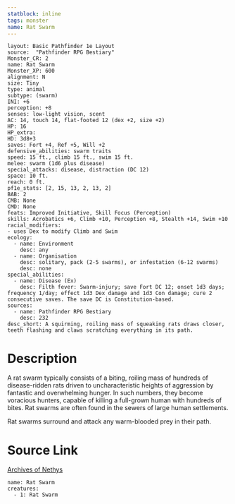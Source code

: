 ```yaml
---
statblock: inline
tags: monster
name: Rat Swarm
---
```

```statblock
layout: Basic Pathfinder 1e Layout
source:  "Pathfinder RPG Bestiary"
Monster_CR: 2
name: Rat Swarm
Monster_XP: 600
alignment: N
size: Tiny
type: animal
subtype: (swarm)
INI: +6
perception: +8
senses: low-light vision, scent
AC: 14, touch 14, flat-footed 12 (dex +2, size +2)
HP: 16
HP_extra: 
HD: 3d8+3
saves: Fort +4, Ref +5, Will +2
defensive_abilities: swarm traits
speed: 15 ft., climb 15 ft., swim 15 ft.
melee: swarm (1d6 plus disease)
special_attacks: disease, distraction (DC 12)
space: 10 ft.
reach: 0 ft.
pf1e_stats: [2, 15, 13, 2, 13, 2]
BAB: 2
CMB: None
CMD: None
feats: Improved Initiative, Skill Focus (Perception)
skills: Acrobatics +6, Climb +10, Perception +8, Stealth +14, Swim +10
racial_modifiers:
- uses Dex to modify Climb and Swim
ecology:
  - name: Environment
    desc: any
  - name: Organisation
    desc: solitary, pack (2-5 swarms), or infestation (6-12 swarms)
    desc: none
special_abilities:
  - name: Disease (Ex)
    desc: Filth fever: Swarm-injury; save Fort DC 12; onset 1d3 days; frequency 1/day; effect 1d3 Dex damage and 1d3 Con damage; cure 2 consecutive saves. The save DC is Constitution-based.
sources:
  - name: Pathfinder RPG Bestiary
    desc: 232
desc_short: A squirming, roiling mass of squeaking rats draws closer, teeth flashing and claws scratching everything in its path.
```
# Description
A rat swarm typically consists of a biting, roiling mass of hundreds of disease-ridden rats driven to uncharacteristic heights of aggression by fantastic and overwhelming hunger. In such numbers, they become voracious hunters, capable of killing a full-grown human with hundreds of bites. Rat swarms are often found in the sewers of large human settlements.

Rat swarms surround and attack any warm-blooded prey in their path.
# Source Link
[Archives of Nethys](https://aonprd.com/MonsterDisplay.aspx?ItemName=Rat%20Swarm)
```encounter-table
name: Rat Swarm
creatures:
  - 1: Rat Swarm
```

